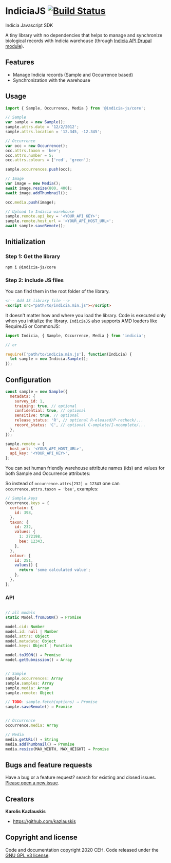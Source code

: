 # IndiciaJS [![Build Status](https://travis-ci.org/Indicia-Team/indicia-js.svg)](https://travis-ci.org/Indicia-Team/indicia-js)

Indicia Javascript SDK

A tiny library with no dependencies that helps to manage and synchronize biological records with Indicia warehouse (through [Indicia API Drupal module](https://github.com/Indicia-Team/drupal-8-module-indicia-api)).

## Features

- Manage Indicia records (Sample and Occurrence based)
- Synchronization with the warehouse

## Usage

```javascript
import { Sample, Occurrence, Media } from '@indicia-js/core';

// Sample
var sample = new Sample();
sample.attrs.date = '12/2/2012';
sample.attrs.location = '12.345, -12.345';

// Occurrence
var occ = new Occurrence();
occ.attrs.taxon = 'bee';
occ.attrs.number = 5;
occ.attrs.colours = ['red', 'green'];

sample.occurrences.push(occ);

// Image
var image = new Media();
await image.resize(800, 400);
await image.addThumbnail();

occ.media.push(image);

// Upload to Indicia warehouse
sample.remote.api_key = '<YOUR_API_KEY>';
sample.remote.host_url = '<YOUR_API_HOST_URL>';
await sample.saveRemote();
```

## Initialization

### Step 1: Get the library

```
npm i @indicia-js/core
```

### Step 2: include JS files

You can find them in the root folder of the library.

```html
<!-- Add JS library file -->
<script src="path/to/indicia.min.js"></script>
```

It doesn't matter how and where you load the library. Code is executed only when you
initialize the library. `IndiciaJS` also supports AMD loaders like RequireJS or CommonJS:

```javascript
import Indicia, { Sample, Occurrence, Media } from 'indicia';

// or

require(['path/to/indicia.min.js'], function(Indicia) {
  let sample = new Indicia.Sample();
});
```

## Configuration

```javascript
const sample = new Sample({
  metadata: {
    survey_id: 1,
    training: true, // optional
    confidential: true, // optional
    sensitive: true, // optional
    release_status: 'R', // optional R-eleased/P-recheck/...
    record_status: 'C', // optional C-omplete/I-ncomplete/...
  },
});

sample.remote = {
  host_url: '<YOUR_API_HOST_URL>',
  api_key: '<YOUR_API_KEY>',
};
```

You can set human friendly warehouse attribute names (ids) and values for both Sample and Occurrence
attributes:

So instead of `occurrence.attrs[232] = 12343` one can
`occurrence.attrs.taxon = 'bee'`, examples:

```javascript
// Sample.keys
Occurrence.keys = {
  certain: {
    id: 398,
  },
  taxon: {
    id: 232,
    values: {
      1: 272198,
      bee: 12343,
    },
  },
  colour: {
    id: 251,
    values() {
      return 'some calculated value';
    },
  },
};
```

### API

```typescript

// all models
static Model.fromJSON() ⇒ Promise

model.cid: Number
model.id: null | Number
model.attrs: Object
model.metadata: Object
model.keys: Object | Function

model.toJSON() ⇒ Promise
model.getSubmission() ⇒ Array


// Sample
sample.occurrences: Array
sample.samples: Array
sample.media: Array
sample.remote: Object

// TODO: sample.fetch(options) ⇒ Promise
sample.saveRemote() ⇒ Promise


// Occurrence
occurrence.media: Array

// Media
media.getURL() ⇒ String
media.addThumbnail() ⇒ Promise
media.resize(MAX_WIDTH, MAX_HEIGHT) ⇒ Promise

```

## Bugs and feature requests

Have a bug or a feature request? search for existing and closed issues. [Please open a new issue](https://github.com/Indicia-Team/indicia-js/issues).

## Creators

**Karolis Kazlauskis**

- <https://github.com/kazlauskis>

## Copyright and license

Code and documentation copyright 2020 CEH. Code released under the [GNU GPL v3 license](LICENSE).
